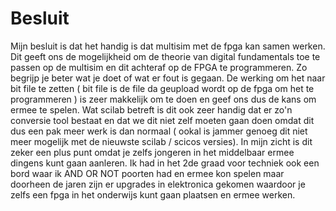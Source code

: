 # Besluit

Mijn besluit is dat het handig is dat multisim met de fpga kan samen werken. Dit geeft ons de mogelijkheid om de theorie van digital fundamentals toe te passen op de multisim en dit achteraf op de FPGA te programmeren. Zo begrijp je beter wat je doet of wat er fout is gegaan. De werking om het naar bit file te zetten ( bit file is de file da geupload wordt op de fpga om het te programmeren ) is zeer makkelijk om te doen en geef ons dus de kans om ermee te spelen. Wat scilab betreft is dit ook zeer handig dat er zo'n conversie tool bestaat en dat we dit niet zelf moeten gaan doen omdat dit dus een pak meer werk is dan normaal ( ookal is jammer genoeg dit niet meer mogelijk met de nieuwste scilab / scicos versies). In mijn zicht is dit zeker een plus punt omdat je zelfs jongeren in het middelbaar ermee dingens kunt gaan aanleren. Ik had in het 2de graad voor techniek ook een bord waar ik AND OR NOT poorten had en ermee kon spelen maar doorheen de jaren zijn er upgrades in elektronica gekomen waardoor je zelfs een fpga in het onderwijs kunt gaan plaatsen en ermee werken. 